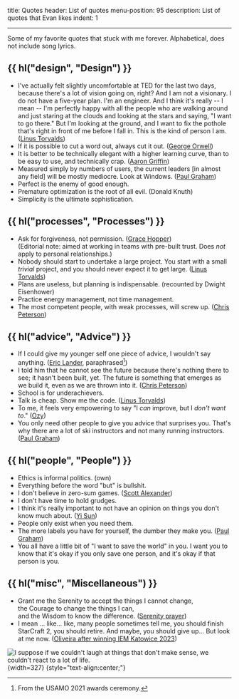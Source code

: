 title: Quotes
header: List of quotes
menu-position: 95
description: List of quotes that Evan likes
indent: 1

---

Some of my favorite quotes that stuck with me forever.
Alphabetical, does not include song lyrics.

## {{ hl("design", "Design") }}

- I've actually felt slightly uncomfortable at TED for the last two days,
  because there's a lot of vision going on, right? And I am not a visionary.
  I do not have a five-year plan. I'm an engineer. And I think it's really --
  I mean -- I'm perfectly happy with all the people who are walking around and
  just staring at the clouds and looking at the stars and saying,
  "I want to go there." But I'm looking at the ground, and I want to fix
  the pothole that's right in front of me before I fall in.
  This is the kind of person I am.
  ([Linus Torvalds](https://en.wikiquote.org/wiki/Linus_Torvalds))
- If it is possible to cut a word out, always cut it out.
  ([George Orwell](https://sites.duke.edu/scientificwriting/orwells-6-rules/))
- It is better to be technically elegant with a higher learning curve,
  than to be easy to use, and technically crap.
  ([Aaron Griffin](https://bugs.archlinux.org/task/43302))
- Measured simply by numbers of users, the current leaders [in almost any field]
  will be mostly mediocre. Look at Windows.
  ([Paul Graham](http://www.paulgraham.com/icadmore.html))
- Perfect is the enemy of good enough.
- Premature optimization is the root of all evil. (Donald Knuth)
- Simplicity is the ultimate sophistication.

## {{ hl("processes", "Processes") }}

- Ask for forgiveness, not permission.
  ([Grace Hopper](https://en.wikiquote.org/wiki/Grace_Hopper))<br />
  (Editorial note: aimed at working in teams with pre-built trust.
  Does _not_ apply to personal relationships.)
- Nobody should start to undertake a large project.
  You start with a small _trivial_ project,
  and you should never expect it to get large.
  ([Linus Torvalds](https://en.wikiquote.org/wiki/Linus_Torvalds))
- Plans are useless, but planning is indispensable.
  (recounted by Dwight Eisenhower)
- Practice energy management, not time management.
- The most competent people, with weak processes, will screw up.
  ([Chris Peterson](https://mitadmissions.org/blogs/author/petey/))

## {{ hl("advice", "Advice") }}

- If I could give my younger self one piece of advice,
  I wouldn't say anything.
  ([Eric Lander](https://en.wikipedia.org/wiki/Eric_Lander), paraphrased[^lander])
- I told him that he cannot see the future
  because there's nothing there to see; it hasn't been built, yet.
  The future is something that emerges as we build it,
  even as we are thrown into it.
  ([Chris Peterson](https://mitadmissions.org/blogs/entry/choosing-to-become-yourself/))
- School is for underachievers.
- Talk is cheap. Show me the code.
  ([Linus Torvalds](http://lkml.org/lkml/2000/8/25/132))
- To me, it feels very empowering to say "I _can_ improve, but I _don't want to_."
  ([Ozy](https://thingofthings.wordpress.com/2016/07/26/two-corollaries-to-growth-mindset/))
- You only need other people to give you advice that surprises you.
  That's why there are a lot of ski instructors and not many running instructors.
  ([Paul Graham](http://paulgraham.com/before.html))

## {{ hl("people", "People") }}

- Ethics is informal politics. (own)
- Everything before the word "but" is bullshit.
- I don't believe in zero-sum games.
  ([Scott Alexander](https://slatestarcodex.com/2015/01/01/untitled/))
- I don't have time to hold grudges.
- I think it's really important to not have an opinion
  on things you don't know much about.
  ([Yi Sun](http://yisun.io/))
- People only exist when you need them.
- The more labels you have for yourself, the dumber they make you.
  ([Paul Graham](http://paulgraham.com/identity.html))
- You all have a little bit of "I want to save the world" in you.
  I want you to know that it's okay if you only save one person,
  and it's okay if that person is you.

## {{ hl("misc", "Miscellaneous") }}

- Grant me the Serenity to accept the things I cannot change,<br />
  the Courage to change the things I can,<br />
  and the Wisdom to know the difference.
  ([Serenity prayer](https://en.wikipedia.org/wiki/Serenity_Prayer))
- I mean ... like... like, many people sometimes tell me, you should
  finish StarCraft 2, you should retire. And maybe, you should give up...
  But look at me now.
  ([Oliveira after winning IEM Katowice 2023](https://www.youtube.com/watch?v=SknnGr_-KuI&t=35664s))

[^lander]: From the USAMO 2021 awards ceremony.

![I suppose if we couldn't laugh at things that don't make sense,
we couldn't react to a lot of life.](static/calvin-hobbes-life.jpg){width=327}
{style="text-align:center;"}
